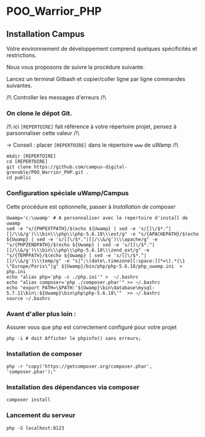 # POO_Warrior_PHP

## Installation Campus

Votre environnement de développement comprend quelques spécificités et restrictions.

Nous vous proposons de suivre la procédure suivante.

Lancez un terminal Gitbash  et copier/coller ligne par ligne commandes suivantes.

/!\ Controller les messages d'erreurs /!\


### On clone le dépot Git.

/!\ ici `[REPERTOIRE]` fait référence à votre répertoire projet, pensez à parsonnaliser cette valeur /!\

-> Conseil : placer `[REPERTOIRE]` dans le répertoire `www` de uWamp  /!\

```
mkdir [REPERTOIRE]
cd [REPERTOIRE]
git clone https://github.com/campus-digital-grenoble/POO_Warrior_PHP.git .
cd public
```

### Configuration spéciale uWamp/Campus

Cette procédure est optionnelle, passer à _Installation de composer_

```
Uwamp='c:\uwamp' # A personnaliser avec le repertoire d'install de uwamp
sed -e "s/{PHPEXTPATH}/$(echo ${Uwamp} | sed -e 's/[]\/$*.^|[]/\\&/g')\\\bin\\\php\\\php-5.6.18\\\ext/g" -e "s/{APACHEPATH}/$(echo ${Uwamp} | sed -e 's/[]\/$*.^|[]/\\&/g')\\\apache/g" -e "s/{PHPZENDPATH}/$(echo ${Uwamp} | sed -e 's/[]\/$*.^|[]/\\&/g')\\\bin\\\php\\\php-5.6.18\\\zend_ext/g" -e "s/{TEMPPATH}/$(echo ${Uwamp} | sed -e 's/[]\/$*.^|[]/\\&/g')\\\temp/g" -e "s|^;\(date\.timezone[[:space:]]*=\).*|\1 \"Europe/Paris\"|g" ${Uwamp}/bin/php/php-5.6.18/php_uwamp.ini  > php.ini
echo "alias php='php -c ./php.ini'" >  ~/.bashrc
echo "alias composer='php ./composer.phar'" >> ~/.bashrc
echo "export PATH=\$PATH:'${Uwamp}\bin\database\mysql-5.7.11\bin\:${Uwamp}\bin\php\php-5.6.18\'"  >> ~/.bashrc
source ~/.bashrc
```

### Avant d'aller plus loin :

Assurer vous que php est correctement configuré pour votre projet

```
php -i # doit Afficher le phpinfo() sans erreurs;
```


### Installation de composer

```
php -r "copy('https://getcomposer.org/composer.phar', 'composer.phar');"
```

### Installation des dépendances via composer

```
composer install
```


### Lancement du serveur 
```
php -S localhost:8123
```

